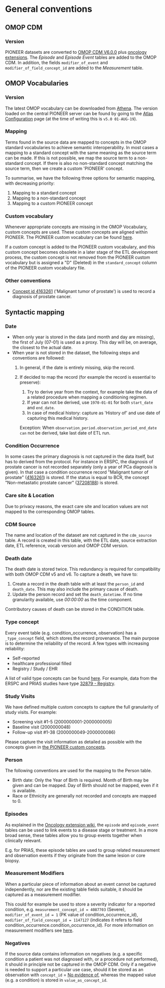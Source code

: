 # General conventions

## OMOP CDM
### Version
PIONEER datasets are converted to [OMOP CDM V6.0.0](https://github.com/OHDSI/CommonDataModel/wiki) plus [oncology extensions](https://github.com/OHDSI/OncologyWG/wiki).
The *Episode* and *Episode Event* tables are added to the OMOP CDM. 
In addition, the fields ``modifier_of_event`` and ``modifier_of_field_concept_id`` are added to the *Measurement* table.

## OMOP Vocabularies
### Version
The latest OMOP vocabulary can be downloaded from [Athena](http://athena.ohdsi.org/).
The version loaded on the central PIONEER server can be found by going to the [Atlas Configuration](https://pioneer-atlas.thehyve.net/#/configure) page 
(at the time of writing this is `v5.0 01-AUG-19`). 

### Mapping
Terms found in the source data are mapped to concepts in the OMOP standard vocabularies to achieve semantic interoperability. In most cases a mapping to a standard concept with the same meaning as the source term can be made. If this is not possible, we map the source term to a non-standard concept. If there is also no non-standard concept matching the source term, then we create a custom 'PIONEER' concept.

To summarise, we have the following three options for semantic mapping, with decreasing priority:
1. Mapping to a standard concept
2. Mapping to a non-standard concept
3. Mapping to a custom PIONEER concept

### Custom vocabulary
Whenever appropriate concepts are missing in the OMOP Vocabulary, custom concepts are used.
These custom concepts are aligned within PIONEER. 
The PIONEER custom vocabulary can be found [here](https://github.com/thehyve/ohdsi-omop-pioneer/blob/master/pioneer_custom_vocabulary/pioneer_concepts.csv).

If a custom concept is added to the PIONEER custom vocabulary, and this custom concept becomes obsolete in a later stage of the ETL development process, 
the custom concept is not removed from the PIONEER custom vocabulary but is assigned a "D" (Deleted) in the ``standard_concept`` column of the PIONEER custom vocabulary file.  

### Other conventions
* [Concept id 4163261](https://athena.ohdsi.org/search-terms/terms/4163261) ('Malignant tumor of prostate') is used to record a diagnosis of prostate cancer.

## Syntactic mapping

### Date
- When only year is stored in the data (and month and day are missing), the first of July (07-01) is used as a proxy. This day will be, on average, the closest to the actual date.
- When year is not stored in the dataset, the following steps and conventions are followed:
	1. In general, if the date is entirely missing, skip the record. 
	2. If decided to map the record (for example the record is essential to preserve):
       1. Try to derive year from the context, for example take the data of a related procedure when mapping a conditioning regimen.
       2. If year can not be derived, use ``1970-01-01`` for both ``start_date`` and ``end_date``.
       3. In case of medical history: capture as 'History of' and use date of capturing this medical history.
	   
	   Exception: When ``observation_period.observation_period_end_date can`` not be derived, take last date of ETL run.

### Condition Occurrence
In some cases the primary diagnosis is not captured in the data itself, but has to derived from the protocol. 
For instance in ERSPC, the diagnosis of prostate cancer is not recorded separately (only a year of PCa diagnosis is given).
In that case a condition occurrence record "Malignant tumor of prostate" ([4163261](https://athena.ohdsi.org/search-terms/terms/4163261)) is stored.
If the status is equal to BCR, the concept "Non-metastatic prostate cancer" ([37208188](https://athena.ohdsi.org/search-terms/terms/37208188)) is stored.

### Care site & Location
Due to privacy reasons, the exact care site and location values are not mapped to the corresponding OMOP tables. 

### CDM Source
The name and location of the dataset are not captured in the `cdm_source` table.
A record is created in this table, with the ETL date, source extraction date, ETL reference, vocab version and OMOP CDM version.

### Death date
The death date is stored twice.
This redundancy is required for compatibility with both OMOP CDM v5 and v6.
To capture a death, we have to:

1. Create a record in the death table with at least the `person_id` and `death_date`. 
   This may also include the primary cause of death.
2. Update the person record and set the `death_datetime`. 
   If no time granularity available, use _00:00:00_ as the time component.

Contributory causes of death can be stored in the CONDITION table.

### Type concept
Every event table (e.g. condition_occurrence, observation) has a `_type_concept` field, which stores the record provenance.
The main purpose is to determine the reliability of the record. A few types with increasing reliability:
- Self-reported
- healthcare professional filled
- Registry / Study / EHR

A list of valid type concepts can be found [here](https://athena.ohdsi.org/search-terms/terms?vocabulary=Type+Concept&standardConcept=Standard&page=1&pageSize=15&query=).
For example, data from the ERSPC and PRIAS studies have type [32879 - Registry](https://athena.ohdsi.org/search-terms/terms/32879).

### Study Visits
We have defined multiple custom concepts to capture the full granularity of study visits.
For example:

 - Screening visit #1-5 (2000000001-2000000005)
 - Baseline visit (2000000048)
 - Follow-up visit #1-38 (2000000049-2000000086)

Please capture the visit information as detailed as possible with the concepts given in [the PIONEER custom concepts](https://github.com/thehyve/ohdsi-omop-pioneer/blob/master/pioneer_custom_vocabulary/pioneer_concepts.csv).

### Person
The following conventions are used for the mapping to the Person table.
- Birth date: Only the Year of Birth is required. Month of Birth may be given and can be mapped. Day of Birth should not be mapped, even if it is available. 
- Race or Ethnicity are generally not recorded and concepts are mapped to 0.

### Episodes
As explained in the [Oncology extension wiki](https://github.com/OHDSI/OncologyWG/wiki/Cancer-Models-Representation#representation-of-disease-and-treatment-episodes),
the `episode` and `episode_event` tables can be used to link events to a disease stage or treatment.
In a more broad sense, these tables allow you to group events together when clinically relevant.

E.g. for PRIAS, these episode tables are used to group related measurement and observation events
if they originate from the same lesion or core biopsy.

### Measurement Modifiers
When a particular piece of information about an event cannot be captured independently,
nor are the existing table fields suitable,
it should be captured as a measurement modifier.

This could for example be used to store a severity indicator for a
reported condition, e.g. `measurement_concept_id = 4087703` (Severe),
`modifier_of_event_id = 1` (PK value of condition_occurrence_id),
`modifier_of_field_concept_id = 1147127` (indicates it refers to field condition_occurrence.condition_occurrence_id).
For more information on measurement modifiers see [here](https://github.com/OHDSI/OncologyWG/wiki/MEASUREMENT).

### Negatives
If the source data contains information on negatives
(e.g. a specific condition a patient was not diagnosed with, or a procedure not performed),
it should in principle not be captured in the OMOP CDM.
Only if a negative is needed to support a particular use case,
should it be stored as an observation with `concept_id` =
[No evidence of](https://athena.ohdsi.org/search-terms/terms/4211787),
whereas the mapped value (e.g. a condition) is stored in `value_as_concept_id`.

